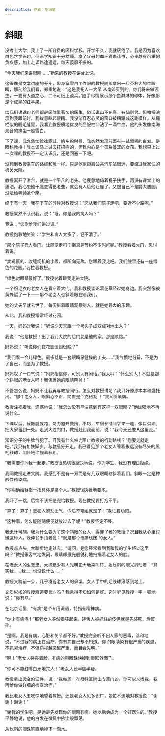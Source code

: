 ```yaml
---
description: 作者：毕淑敏
---
```


# 斜眼

没考上大学，我上了一所自费的医科学校。开学不久，我就厌倦了。我是因为喜欢白色才学医的，但医学知识十分枯燥。拿了父母的血汗钱来读书，心里总有沉重的负疚感，加上走读路途遥远，每天萎靡不振的。

“今天我们来讲眼睛……”新来的教授在讲台上说。

这很像是文学讲座的开头。但身穿雪白工作服的教授随即拿出一只茶杯大的牛眼睛，解剖给我们看，郑重地说：“这是我托人一大早 从南郊买到的。你们将来做医生，一要有人道之心，二不可纸上谈兵。”随手尽情展示那个血淋淋的球体，好像那是个成熟的红苹果。

给我们讲课的老师都是医院里著名的医生。俗话说山不在高，有仙则灵。但教授演示到我跟前时，我故意眯起眼睛。我没法容忍心灵的窗口被糟蹋成这副模样。从栅栏似的睫毛缝里，我看到教授质地优良的西服袖口沾了一滴牛血，他的头发像南海观音的拂尘一般雪白。

下了课，我急急忙忙往家赶。换车的时候，我突然发现前面有一丛飘拂的白发。是眼科教授！我本该马上过去打招呼的，但我内心是个孤独羞涩的女孩。我想只上过一次课的教授不一定认识我，还是回避一下吧。

没想到教授乘车的路线和我一样。只是他家距离公共汽车站很远，要绕过我家住的机关大院。

教授离开了讲台，就是一个平凡的老头。他疲惫地倚着椅子扶手，再没有课堂上的潇洒。我心想他干脆变得更老些，就会有人给他让座了。又恨自己不是膀大腰圆，没法给老师抢个座。

终于有一天，我在下车的时候对教授说：“您从我们院子走吧，要近不少路呢。”

教授果然不认识我，说：“哦，你是我的病人吗？”

我说：“您刚给我们讲过课。”

教授抱歉地笑笑：“学生和病人太多了，记不清了。”

“那个院子有人看门。让随便走吗？倒真是节约不少时间呢。”教授看着大门，思忖着说。

“卖鸡蛋的、收缝纫机的小贩，都所向无敌。您跟着我走吧。我们院里还有一座绿色的花园。”我拉着教授。

“绿色对眼睛最好了。”教授说着跟我走进大院。

一个织毛衣的老女人在看守着大门。我和教授谈论着花草经过她身边。我突然像被黄蜂蜇了一下——那个老女人乜斜着眼在剜我们。

她的丈夫早就去世了，每天斜着眼睛观察别人，就是她最大的乐趣。

从此，我和教授常常经过花园。

一天，妈妈对我说：“听说你天天跟一个老头子成双成对地出入？”

我说：“他是教授！出了我们大院的后门就是他的家。那是顺路。”

妈妈说：“听说你们在花园谈到很晚？”

“我们看一会儿绿色。最多就是一套眼睛保健操的工夫……”我气愤地分辩，不是为了自己，而是为了教授。

妈妈叹了一口气说：“妈妈相信你，可别人有闲话。”我大叫：“什么别人！不就是那个斜眼的老女人吗！我但愿她的眼睛瞎掉！”

不管怎么说，妈妈不让我再与教授同行。怎么对教授讲呢？我只好原原本本和盘托出。“那个老女人，眼斜心不正，简直是个克格勃 ！”我义愤填膺。

教授注视着我，遗憾地说：“我怎么没有早注意到有这样一双眼睛？”他忧郁地不再说什么。

下课以后，我撒腿就跑，竭力避开教授。不巧，车很长时间才来一趟，像拦洪坝，把大家蓄到一处。走到大院门口，教授赶到我面前，说：“我今天还要从这里走。”

知识分子的牛脾气犯了。可我有什么权力阻止教授的行动路线？“您要走就走吧。”我只有加快脚步，与教授分开走。我已看见那个老女人缠着永远没有尽头的黑毛线球，阴险地注视着我们。

“我需要你同我一起走。”教授很恳切很坚决地说。作为学生，我没有理由拒绝。

我同教授走进大院。我感到不是有一双而是有几双眼睛乜斜着我们。斜眼一定是种烈性传染病。

“你明确给我指一指具体是哪个人。”教授很执著地要求。

我吓了一跳，后悔不该把底兜给教授。现在教授要打抱不平。

“算了！算了！您老人家别生气，今后不理她就是了！”我忙着劝阻。

“这种事，怎么能随随便便就放过去了呢？”教授坚定不移。

我无计可施。我为什么要为了这个斜眼的女人，得罪了我的教授？况且我从心里讨嫌这种人。我伸长手指着说：“就是那个缠黑线团 的女人。”

教授点点头，大踏步地走过去。“请问，是您经常看到我和我的学生经过这里吗？”教授很客气地发问，眼睛却激光般锐利地扫描着老女人的脸。

在老女人的生涯里，大概很少有人光明正大地来叫阵。她乜斜的眼光抖动着：“其实我……我……也没说什么……”

教授又跨前一步，几乎凑近老女人的鼻梁。女人手中的毛线球滚落到地上。

文质彬彬的教授难道要武斗吗？我急得不知如何是好。这时听见教授一字一顿地说：“你有病。”

在北京话里，“有病”是个专用词语，特指有精神病。

“你才有病呢！”那老女人突然猖狂起来。饶舌人被抓住的伎俩就是先装死，后反扑。

“是啊，我是有病，心脏和关节都不好。”教授完全听不出人家的恶毒，温和地说，“不过我的病正在治疗，你有病自己却不知道。你 的眼睛染有很严重的疾患，不抓紧治疗，不但斜视越来越严重，而且会失明。”

“啊！”老女人哭丧着脸，有病的斜眼珠快掉到眼眶外面了。

“你可不能红嘴白牙地咒人！”老女人还半信半疑。

教授拿出烫金的证件，说：“我每周一在眼科医院出专家门诊。你可以来找我，我再给你做详细的检查治疗。”

我比老女人更吃惊地望着教授。还是老女人见多识广，她忙不迭地对教授说：“谢谢！谢谢！”

“谢我的学生吧。是她最先发现你的眼睛有病。她以后会成为一个好医生的。”教授平静地说，他的白发在微风中拂尘般飘荡。

从乜斜的眼珠笔直地掉下一滴水。
